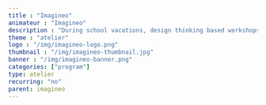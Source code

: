 ```yaml
---
title : "Imagineo"
animateur : "Imagineo"
description : "During school vacations, design thinking based workshops to allow young teenagers to develop their creativity and build their own projects."
theme : "atelier"
logo : "/img/imagineo-logo.png"
thumbnail : "/img/imagineo-thumbnail.jpg"
banner : "/img/imagineo-banner.png"
categories: ["program"]
type: atelier
recurring: "no"
parent: imagineo
---
```

